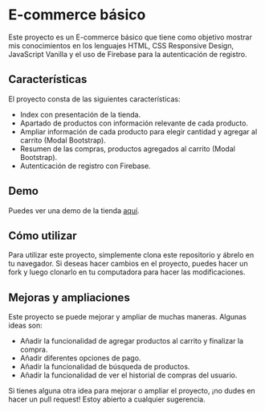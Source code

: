 # E-commerce básico

Este proyecto es un E-commerce básico que tiene como objetivo mostrar mis conocimientos en los lenguajes HTML, CSS Responsive Design, JavaScript Vanilla y el uso de Firebase para la autenticación de registro.

## Características

El proyecto consta de las siguientes características:

- Index con presentación de la tienda.
- Apartado de productos con información relevante de cada producto.
- Ampliar información de cada producto para elegir cantidad y agregar al carrito (Modal Bootstrap).
- Resumen de las compras, productos agregados al carrito (Modal Bootstrap).
- Autenticación de registro con Firebase.

## Demo

Puedes ver una demo de la tienda [aquí](https://ejemplo.com/demo).

## Cómo utilizar

Para utilizar este proyecto, simplemente clona este repositorio y ábrelo en tu navegador. Si deseas hacer cambios en el proyecto, puedes hacer un fork y luego clonarlo en tu computadora para hacer las modificaciones.

## Mejoras y ampliaciones

Este proyecto se puede mejorar y ampliar de muchas maneras. Algunas ideas son:

- Añadir la funcionalidad de agregar productos al carrito y finalizar la compra.
- Añadir diferentes opciones de pago.
- Añadir la funcionalidad de búsqueda de productos.
- Añadir la funcionalidad de ver el historial de compras del usuario.

Si tienes alguna otra idea para mejorar o ampliar el proyecto, ¡no dudes en hacer un pull request! Estoy abierto a cualquier sugerencia.



